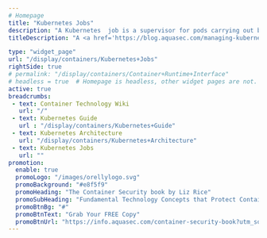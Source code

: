 ```yaml
---
# Homepage
title: "Kubernetes Jobs"
description: "A Kubernetes  job is a supervisor for pods carrying out batch processes, that is, a process that runs for a certain time to completion, for example a calculation or a backup operation. This page gathers resources about Kubernetes Jobs, including an introduction, tutorials,examples and more."
titleDescription: "A <a href='https://blog.aquasec.com/managing-kubernetes-secrets' class='external-link' target='_blank'>Kubernetes&nbsp; </a> job is a supervisor for <a href='/display/containers/Kubernetes+Pods'>pods</a> carrying out batch processes, that is, a process that runs for a certain time to completion, for example a calculation or a <a href='/display/containers/Container+Backup+and+Disaster+Recovery'>backup</a> operation. This page gathers resources about Kubernetes Jobs, including an introduction, tutorials,examples and more." 

type: "widget_page"
url: "/display/containers/Kubernetes+Jobs" 
rightSide: true 
# permalink: "/display/containers/Container+Runtime+Interface"
# headless = true  # Homepage is headless, other widget pages are not.
active: true
breadcrumbs:
 - text: Container Technology Wiki
   url: "/"
 - text: Kubernetes Guide
   url : "/display/containers/Kubernetes+Guide"
 - text: Kubernetes Architecture
   url: "/display/containers/Kubernetes+Architecture"
 - text: Kubernetes Jobs
   url: ""
promotion:
  enable: true
  promoLogo: "/images/orellylogo.svg"
  promoBackground: "#e8f5f9"
  promoHeading: "The Container Security book by Liz Rice"
  promoSubHeading: "Fundamental Technology Concepts that Protect Containerized Applications"
  promoBtnBg: "#"
  promoBtnText: "Grab Your FREE Copy"
  promoBtnUrl: "https://info.aquasec.com/container-security-book?utm_source=wiki"
---
```



